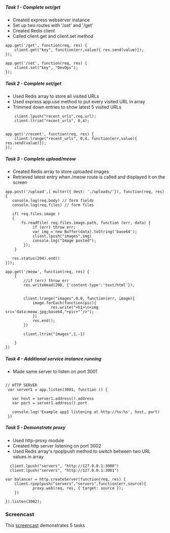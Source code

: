 ##### Task 1 - Complete set/get
* Created express webserver instance
* Set up two routes with '/set' and '/get'
* Created Redis client
* Called client.get and client.set method
```
app.get('/get', function(req, res) {
	client.get("key", function(err,value){ res.send(value)});
});

app.get('/set', function(req, res) {
	client.set("key", "DevOps");
});
```
##### Task 2 - Complete set/get
* Used Redis array to store all visited URLs
* Used express app.use method to put every visited URL in array
* Trimmed down entries to show latest 5 visited URLs

```
	client.lpush("recent_urls",req.url);
	client.ltrim("recent_urls", 0,4);
	
	
app.get('/recent', function(req, res) {
	client.lrange("recent_urls", 0,4, function(err,value){ res.send(value)});
});

```

##### Task 3 - Complete upload/meow
* Created Redis array to store uploaded images
* Retrieved latest entry when /meow route is called and displayed it on the screen

```
app.post('/upload',[ multer({ dest: './uploads/'}), function(req, res){
   console.log(req.body) // form fields
   console.log(req.files) // form files

   if( req.files.image )
   {
	   fs.readFile( req.files.image.path, function (err, data) {
	  		if (err) throw err;
	  		var img = new Buffer(data).toString('base64');
	  		client.lpush("images",img)
	  		console.log("Image posted");
		});
	}

   res.status(204).end()
}]);

app.get('/meow', function(req, res) {
	{
		//if (err) throw err
		res.writeHead(200, {'content-type':'text/html'});

		
		client.lrange("images",0,0, function(err, image){
			image.forEach(function(pic){
					res.write("<h1>\n<img src='data:meow.jpg;base64,"+pic+"'/>");
			})
			res.end();
		})	

		client.ltrim("images",1,-1)
   		
	}
})

```

##### Task 4 - Additional service instance running
* Made same server to listen on port 3001
```

// HTTP SERVER
 var server1 = app.listen(3001, function () {

   var host = server1.address().address
   var port = server1.address().port

   console.log('Example app1 listening at http://%s:%s', host, port)
 })

```




##### Task 5 - Demonstrate proxy
* Used http-proxy module
* Created http server listening on port 3002
* Used Redis array's rpoplpush method to switch between two URL values in array
```
  client.lpush("servers", "http://127.0.0.1:3000")
  client.lpush("servers", "http://127.0.0.1:3001")
  
var balancer = http.createServer(function(req, res) {
	client.rpoplpush("servers","servers",function(err,source){
			proxy.web(req, res, { target: source });
	})
    
}).listen(3002);
```

### Screencast
This [screencast](https://youtu.be/6EdSWskb9Pk) demonstrates 5 tasks

